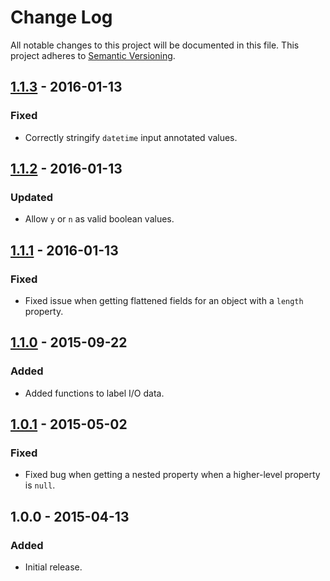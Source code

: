 # Change Log
All notable changes to this project will be documented in this file.
This project adheres to [Semantic Versioning](http://semver.org/).

## [1.1.3] - 2016-01-13
### Fixed
- Correctly stringify `datetime` input annotated values.

## [1.1.2] - 2016-01-13
### Updated
- Allow `y` or `n` as valid boolean values.

## [1.1.1] - 2016-01-13
### Fixed
- Fixed issue when getting flattened fields for an object with a `length` property.

## [1.1.0] - 2015-09-22
### Added
- Added functions to label I/O data.

## [1.0.1] - 2015-05-02
### Fixed
- Fixed bug when getting a nested property when a higher-level property is `null`.

## 1.0.0 - 2015-04-13
### Added
- Initial release.

[1.1.3]: https://github.com/flowxo/flowxo-utils/compare/v1.1.2...v1.1.3
[1.1.2]: https://github.com/flowxo/flowxo-utils/compare/v1.1.1...v1.1.2
[1.1.1]: https://github.com/flowxo/flowxo-utils/compare/v1.1.0...v1.1.1
[1.1.0]: https://github.com/flowxo/flowxo-utils/compare/v1.0.1...v1.1.0
[1.0.1]: https://github.com/flowxo/flowxo-utils/compare/v1.0.0...v1.0.1
